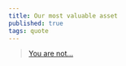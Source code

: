 ```yaml
---
title: Our most valuable asset
published: true
tags: quote
---
```

> [You are not...](https://www.youtube.com/watch?v=WEyrJ-sCGVo)
